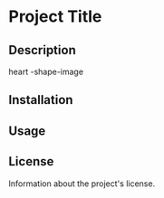 # Project Title

## Description
heart -shape-image 
## Installation


## Usage

## License
Information about the project's license.
